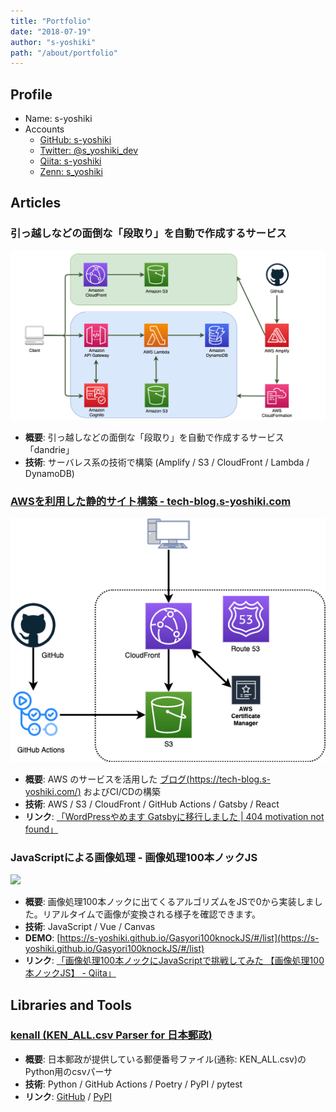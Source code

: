 ```yaml
---
title: "Portfolio"
date: "2018-07-19"
author: "s-yoshiki"
path: "/about/portfolio"
---
```


## Profile

- Name: s-yoshiki
- Accounts
  - [GitHub: s-yoshiki](https://github.com/s-yoshiki)
  - [Twitter: @s\_yoshiki\_dev](https://twitter.com/s_yoshiki_dev)
  - [Qiita: s-yoshiki](https://qiita.com/s-yoshiki)
  - [Zenn: s_yoshiki](https://zenn.dev/s_yoshiki)

## Articles

### 引っ越しなどの面倒な「段取り」を自動で作成するサービス

![](./dandrie.png)

- **概要**: 引っ越しなどの面倒な「段取り」を自動で作成するサービス「dandrie」
- **技術**: サーバレス系の技術で構築 (Amplify / S3 / CloudFront / Lambda / DynamoDB)

### [AWSを利用した静的サイト構築 - tech-blog.s-yoshiki.com](https://tech-blog.s-yoshiki.com/)

![](./tech-blog-s-yoshiki-com.png)

- **概要**: AWS のサービスを活用した [ブログ(https://tech-blog.s-yoshiki.com/)](https://tech-blog.s-yoshiki.com/) およびCI/CDの構築
- **技術**: AWS / S3 / CloudFront / GitHub Actions / Gatsby / React
- **リンク**: [「WordPressやめます Gatsbyに移行しました | 404 motivation not found」](https://tech-blog.s-yoshiki.com/entry/192)

### JavaScriptによる画像処理 - 画像処理100本ノックJS

![](https://qiita-image-store.s3.ap-northeast-1.amazonaws.com/0/82419/8c282e87-e882-1c82-5c55-ba0814b0dea3.gif)

- **概要**: 画像処理100本ノックに出てくるアルゴリズムをJSで0から実装しました。リアルタイムで画像が変換される様子を確認できます。
- **技術**: JavaScript / Vue / Canvas
- **DEMO**: [https://s-yoshiki.github.io/Gasyori100knockJS/#/list](https://s-yoshiki.github.io/Gasyori100knockJS/#/list)
- **リンク**: [「画像処理100本ノックにJavaScriptで挑戦してみた 【画像処理100本ノックJS】 - Qiita」](https://qiita.com/s-yoshiki/items/17186aa06651b7c6efd7)

## Libraries and Tools

### [kenall (KEN_ALL.csv Parser for 日本郵政)](https://github.com/s-yoshiki/kenall)

- **概要**: 日本郵政が提供している郵便番号ファイル(通称: KEN_ALL.csv)のPython用のcsvパーサ
- **技術**: Python / GitHub Actions / Poetry / PyPI / pytest
- **リンク**: [GitHub](https://github.com/s-yoshiki/kenall) / [PyPI](https://pypi.org/project/kenall/)
